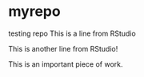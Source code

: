 # myrepo
testing repo
This is a line from RStudio

This is another line from RStudio!

This is an important piece of work.